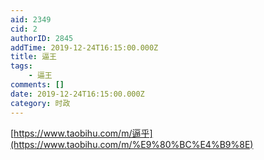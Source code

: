 ```yaml
---
aid: 2349
cid: 2
authorID: 2845
addTime: 2019-12-24T16:15:00.000Z
title: 逼王
tags:
    - 逼王
comments: []
date: 2019-12-24T16:15:00.000Z
category: 时政
---
```


[https://www.taobihu.com/m/逼乎](https://www.taobihu.com/m/%E9%80%BC%E4%B9%8E)
